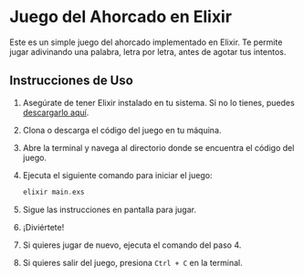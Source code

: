 # Juego del Ahorcado en Elixir

Este es un simple juego del ahorcado implementado en Elixir. Te permite jugar adivinando una palabra, letra por letra, antes de agotar tus intentos.

## Instrucciones de Uso

1. Asegúrate de tener Elixir instalado en tu sistema. Si no lo tienes, puedes [descargarlo aquí](https://elixir-lang.org/install.html).

2. Clona o descarga el código del juego en tu máquina.

3. Abre la terminal y navega al directorio donde se encuentra el código del juego.

4. Ejecuta el siguiente comando para iniciar el juego:

   ```elixir
   elixir main.exs
   ```
5. Sigue las instrucciones en pantalla para jugar.
6. ¡Diviértete!
7. Si quieres jugar de nuevo, ejecuta el comando del paso 4.
8. Si quieres salir del juego, presiona `Ctrl + C` en la terminal.

